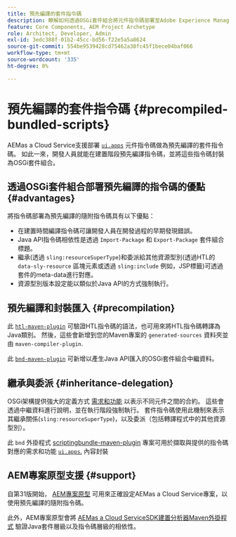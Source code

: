 ```yaml
---
title: 預先編譯的套件指令碼
description: 瞭解如何透過OSGi套件組合將元件指令碼部署至Adobe Experience ManagerCloud Service。
feature: Core Components, AEM Project Archetype
role: Architect, Developer, Admin
exl-id: 3edc388f-01b2-45cc-bd56-f22e5a5a8624
source-git-commit: 554be9539428cd75462a38fc45f1bece04baf066
workflow-type: tm+mt
source-wordcount: '335'
ht-degree: 0%

---
```



# 預先編譯的套件指令碼 {#precompiled-bundled-scripts}

AEMas a Cloud Service支援部署 [`ui.apps`](https://experienceleague.adobe.com/docs/experience-manager-cloud-service/implementing/developing/aem-project-content-package-structure.html#code-packages-%2F-osgi-bundles) 元件指令碼做為預先編譯的套件指令碼。 如此一來，開發人員就能在建置階段預先編譯指令碼，並將這些指令碼封裝為OSGi套件組合。

## 透過OSGi套件組合部署預先編譯的指令碼的優點 {#advantages}

將指令碼部署為預先編譯的隨附指令碼具有以下優點：

+ 在建置時間編譯指令碼可讓開發人員在開發過程的早期發現錯誤。
+ Java API指令碼相依性是透過 `Import-Package` 和 `Export-Package` 套件組合標題。
+ 繼承(透過 `sling:resourceSuperType`)和委派給其他資源型別(透過HTL的 `data-sly-resource` 區塊元素或透過 `sling:include` 例如，JSP標籤)可透過套件的meta-data進行對應。
+ 資源型別版本設定能以類似於Java API的方式強制執行。

## 預先編譯和封裝匯入 {#precompilation}

此 [`htl-maven-plugin`](https://sling.apache.org/components/htl-maven-plugin/index.html) 可驗證HTL指令碼的語法，也可用來將HTL指令碼轉譯為Java類別。 然後，這些會新增到您的Maven專案的 `generated-sources` 資料夾並由 `maven-compiler-plugin`.

此 [`bnd-maven-plugin`](https://github.com/bndtools/bnd/tree/master/maven/bnd-maven-plugin) 可新增以產生Java API匯入的OSGi套件組合中繼資料。

## 繼承與委派 {#inheritance-delegation}

OSGi架構提供強大的定義方式 [需求和功能](https://docs.osgi.org/specification/osgi.core/7.0.0/framework.module.html#framework.module.dependencies) 以表示不同元件之間的合約。 這些會透過中繼資料進行說明，並在執行階段強制執行。 套件指令碼使用此機制來表示其繼承關係(`sling:resourceSuperType`)，以及委派（包括轉譯程式中的其他資源型別）。

此 `bnd` 外掛程式 [scriptingbundle-maven-plugin](https://sling.apache.org/components/scriptingbundle-maven-plugin/bnd.html) 專案可用於擷取與提供的指令碼對應的需求和功能 [`ui.apps`.](https://experienceleague.adobe.com/docs/experience-manager-cloud-service/implementing/developing/aem-project-content-package-structure.html#code-packages-%2F-osgi-bundles) 內容封裝

## AEM專案原型支援 {#support}

自第31版開始， [AEM專案原型](https://experienceleague.adobe.com/docs/experience-manager-core-components/using/developing/archetype/using.html) 可用來正確設定AEMas a Cloud Service專案，以使用預先編譯的隨附指令碼。

此外，AEM專案原型會將 [AEMas a Cloud ServiceSDK建置分析器Maven外掛程式](/help/developing/archetype/build-analyzer-maven-plugin.md) 驗證Java套件層級以及指令碼層級的相依性。
